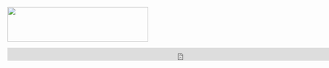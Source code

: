 <a href="https://my.pcloud.com/publink/show?code=kZ5oRqZPQMHwgp6fzJwBVtSVLLImBSXBOBy#tpl=publicfoldergrid" target="_blank"><img src="https://media.giphy.com/media/4pikC5WX05Zra/giphy.gif" width="320" height="80" border="0"></a><br>

<iframe src="http://kj.1680api.com/sharehtml/live?setcode=4001&codes=4001,10011,1008,10016,10014,10041,1006,2002,2007" width="800" height="30" frameborder="0" marginwidth="0" marginheight="0" scrolling="no"></iframe>
